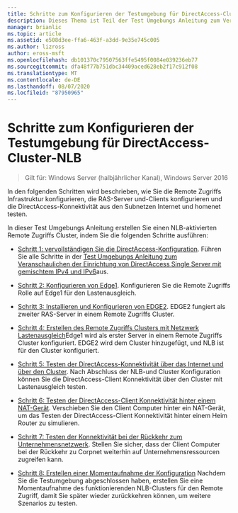```yaml
---
title: Schritte zum Konfigurieren der Testumgebung für DirectAccess-Cluster-NLB
description: Dieses Thema ist Teil der Test Umgebungs Anleitung zum Veranschaulichen von DirectAccess in einem Cluster mit Windows NLB für Windows Server 2016.
manager: brianlic
ms.topic: article
ms.assetid: e508d3ee-ffa6-463f-a3dd-9e35e745c005
ms.author: lizross
author: eross-msft
ms.openlocfilehash: db101370c79507563ffe5495f0084e039236eb77
ms.sourcegitcommit: dfa48f77b751dbc34409aced628eb2f17c912f08
ms.translationtype: MT
ms.contentlocale: de-DE
ms.lasthandoff: 08/07/2020
ms.locfileid: "87950965"
---
```

# <a name="steps-for-configuring-the-directaccess-cluster-nlb-test-lab"></a>Schritte zum Konfigurieren der Testumgebung für DirectAccess-Cluster-NLB

>Gilt für: Windows Server (halbjährlicher Kanal), Windows Server 2016

In den folgenden Schritten wird beschrieben, wie Sie die Remote Zugriffs Infrastruktur konfigurieren, die RAS-Server und-Clients konfigurieren und die DirectAccess-Konnektivität aus den Subnetzen Internet und homenet testen.

In dieser Test Umgebungs Anleitung erstellen Sie einen NLB-aktivierten Remote Zugriffs Cluster, indem Sie die folgenden Schritte ausführen:

-   [Schritt 1: vervollständigen Sie die DirectAccess-Konfiguration](STEP-1-Complete-the-DirectAccess-Configuration.md). Führen Sie alle Schritte in der [Test Umgebungs Anleitung zum Veranschaulichen der Einrichtung von DirectAccess Single Server mit gemischtem IPv4 und IPv6](https://go.microsoft.com/fwlink/p/?LinkId=237004)aus.

-   [Schritt 2: Konfigurieren von Edge1](STEP-2-Configure-EDGE1.md). Konfigurieren Sie die Remote Zugriffs Rolle auf Edge1 für den Lastenausgleich.

-   [Schritt 3: Installieren und Konfigurieren von EDGE2](STEP-3-Install-and-Configure-EDGE2.md). EDGE2 fungiert als zweiter RAS-Server in einem Remote Zugriffs Cluster.

-   [Schritt 4: Erstellen des Remote Zugriffs Clusters mit Netzwerk Lastenausgleich](STEP-4-Create-the-Network-Load-Balanced-Remote-Access-Cluster.md)Edge1 wird als erster Server in einem Remote Zugriffs Cluster konfiguriert. EDGE2 wird dem Cluster hinzugefügt, und NLB ist für den Cluster konfiguriert.

-   [Schritt 5: Testen der DirectAccess-Konnektivität über das Internet und über den Cluster](STEP-5-Test-DirectAccess-Connectivity-from-the-Internet-and-Through-the-Cluster.md). Nach Abschluss der NLB-und Cluster Konfiguration können Sie die DirectAccess-Client Konnektivität über den Cluster mit Lastenausgleich testen.

-   [Schritt 6: Testen der DirectAccess-Client Konnektivität hinter einem NAT-Gerät](STEP-6-Test-DirectAccess-Client-Connectivity-from-Behind-a-NAT-Device.md). Verschieben Sie den Client Computer hinter ein NAT-Gerät, um das Testen der DirectAccess-Client Konnektivität hinter einem Heim Router zu simulieren.

-   [Schritt 7: Testen der Konnektivität bei der Rückkehr zum Unternehmensnetzwerk](STEP-7-Test-Connectivity-When-Returning-to-the-Corpnet.md). Stellen Sie sicher, dass der Client Computer bei der Rückkehr zu Corpnet weiterhin auf Unternehmensressourcen zugreifen kann.

-   [Schritt 8: Erstellen einer Momentaufnahme der Konfiguration](da-cluster-nlb-s8-snapshot.md) Nachdem Sie die Testumgebung abgeschlossen haben, erstellen Sie eine Momentaufnahme des funktionierenden NLB-Clusters für den Remote Zugriff, damit Sie später wieder zurückkehren können, um weitere Szenarios zu testen.



